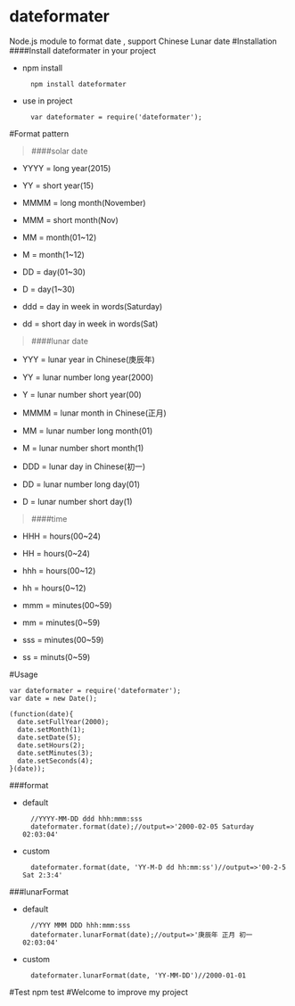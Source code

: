 # dateformater
Node.js module to format date , support Chinese Lunar date
#Installation
####Install dateformater in your project  
* npm install

        npm install dateformater  
* use in project

        var dateformater = require('dateformater');

#Format pattern
>####solar date

* YYYY = long year(2015)  

* YY = short year(15)  

* MMMM = long month(November)  

* MMM = short month(Nov)  

* MM = month(01~12)  
 
* M = month(1~12)  
 
* DD = day(01~30)  
 
* D = day(1~30)  
 
* ddd = day in week in words(Saturday)  

* dd = short day in week in words(Sat)

>####lunar date  

* YYY = lunar year in Chinese(庚辰年)

* YY = lunar number long year(2000)

* Y = lunar number short year(00)

* MMMM = lunar month in Chinese(正月)

* MM = lunar number long month(01)

* M = lunar number short month(1)

* DDD = lunar day in Chinese(初一)

* DD = lunar number long day(01)

* D = lunar number short day(1)

>####time

* HHH = hours(00~24)

* HH = hours(0~24)

* hhh = hours(00~12)

* hh = hours(0~12)

* mmm = minutes(00~59)

* mm = minutes(0~59)

* sss = minutes(00~59)

* ss = minuts(0~59)



#Usage

    var dateformater = require('dateformater');
    var date = new Date();
    
    (function(date){
      date.setFullYear(2000);
      date.setMonth(1);
      date.setDate(5);
      date.setHours(2);
      date.setMinutes(3);
      date.setSeconds(4);	
    }(date));
  
###format

* default

        //YYYY-MM-DD ddd hhh:mmm:sss
        dateformater.format(date);//output=>'2000-02-05 Saturday 02:03:04'

* custom

        dateformater.format(date, 'YY-M-D dd hh:mm:ss')//output=>'00-2-5 Sat 2:3:4'  

###lunarFormat

* default

        //YYY MMM DDD hhh:mmm:sss
        dateformater.lunarFormat(date);//output=>'庚辰年 正月 初一 02:03:04'

* custom

        dateformater.lunarFormat(date, 'YY-MM-DD')//2000-01-01

#Test
    npm test
#Welcome to improve my project
